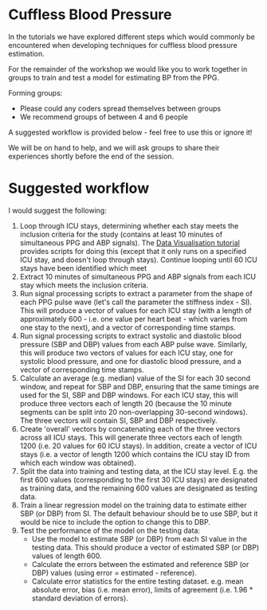 # Cuffless Blood Pressure

In the tutorials we have explored different steps which would commonly be encountered when developing techniques for cuffless blood pressure estimation.

For the remainder of the workshop we would like you to work together in groups to train and test a model for estimating BP from the PPG.

Forming groups:
- Please could any coders spread themselves between groups
- We recommend groups of between 4 and 6 people

A suggested workflow is provided below - feel free to use this or ignore it!

We will be on hand to help, and we will ask groups to share their experiences shortly before the end of the session.

# Suggested workflow

I would suggest the following:
1. Loop through ICU stays, determining whether each stay meets the inclusion criteria for the study (contains at least 10 minutes of simultaneous PPG and ABP signals). The [Data Visualisation tutorial](https://wfdb.io/mimic_wfdb_tutorials/tutorial/notebooks/data-visualisation.html) provides scripts for doing this (except that it only runs on a specified ICU stay, and doesn't loop through stays). Continue looping until 60 ICU stays have been identified which meet
2. Extract 10 minutes of simultaneous PPG and ABP signals from each ICU stay which meets the inclusion criteria.
3. Run signal processing scripts to extract a parameter from the shape of each PPG pulse wave (let's call the parameter the stiffness index - SI). This will produce a vector of values for each ICU stay (with a length of approximately 600 - i.e. one value per heart beat - which varies from one stay to the next), and a vector of corresponding time stamps.
4. Run signal processing scripts to extract systolic and diastolic blood pressure (SBP and DBP) values from each ABP pulse wave. Similarly, this will produce two vectors of values for each ICU stay, one for systolic blood pressure, and one for diastolic blood pressure, and a vector of corresponding time stamps.
5. Calculate an average (e.g. median) value of the SI for each 30 second window, and repeat for SBP and DBP, ensuring that the same timings are used for the SI, SBP and DBP windows. For each ICU stay, this will produce three vectors each of length 20 (because the 10 minute segments can be split into 20 non-overlapping 30-second windows). The three vectors will contain SI, SBP and DBP respectively.
6. Create 'overall' vectors by concatenating each of the three vectors across all ICU stays. This will generate three vectors each of length 1200 (i.e. 20 values for 60 ICU stays). In addition, create a vector of ICU stays (i.e. a vector of length 1200 which contains the ICU stay ID from which each window was obtained).
7. Split the data into training and testing data, at the ICU stay level. E.g. the first 600 values (corresponding to the first 30 ICU stays) are designated as training data, and the remaining 600 values are designated as testing data.
8. Train a linear regression model on the training data to estimate either SBP (or DBP) from SI. The default behaviour should be to use SBP, but it would be nice to include the option to change this to DBP.
9. Test the performance of the model on the testing data:
   - Use the model to estimate SBP (or DBP) from each SI value in the testing data. This should produce a vector of estimated SBP (or DBP) values of length 600.
   - Calculate the errors between the estimated and reference SBP (or DBP) values (using error = estimated - reference).
   - Calculate error statistics for the entire testing dataset. e.g. mean absolute error, bias (i.e. mean error), limits of agreement (i.e. 1.96 * standard deviation of errors).
